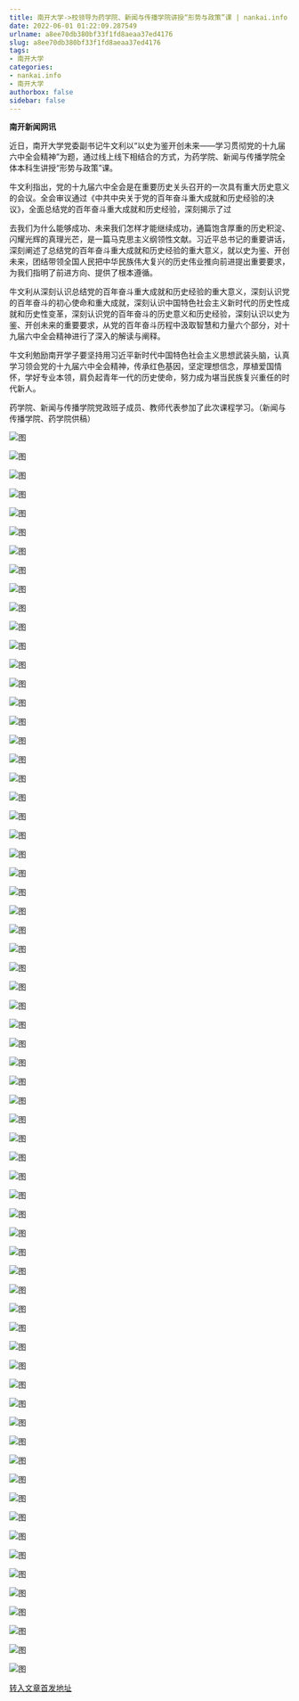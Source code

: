 ```yaml
---
title: 南开大学->校领导为药学院、新闻与传播学院讲授“形势与政策”课 | nankai.info
date: 2022-06-01 01:22:09.287549
urlname: a8ee70db380bf33f1fd8aeaa37ed4176
slug: a8ee70db380bf33f1fd8aeaa37ed4176
tags: 
- 南开大学
categories:
- nankai.info
- 南开大学
authorbox: false
sidebar: false
---
```

**南开新闻网讯**

近日，南开大学党委副书记牛文利以“以史为鉴开创未来——学习贯彻党的十九届六中全会精神”为题，通过线上线下相结合的方式，为药学院、新闻与传播学院全体本科生讲授“形势与政策”课。

牛文利指出，党的十九届六中全会是在重要历史关头召开的一次具有重大历史意义的会议。全会审议通过《中共中央关于党的百年奋斗重大成就和历史经验的决议》，全面总结党的百年奋斗重大成就和历史经验，深刻揭示了过
<!--more-->
去我们为什么能够成功、未来我们怎样才能继续成功，通篇饱含厚重的历史积淀、闪耀光辉的真理光芒，是一篇马克思主义纲领性文献。习近平总书记的重要讲话，深刻阐述了总结党的百年奋斗重大成就和历史经验的重大意义，就以史为鉴、开创未来，团结带领全国人民把中华民族伟大复兴的历史伟业推向前进提出重要要求，为我们指明了前进方向、提供了根本遵循。

牛文利从深刻认识总结党的百年奋斗重大成就和历史经验的重大意义，深刻认识党的百年奋斗的初心使命和重大成就，深刻认识中国特色社会主义新时代的历史性成就和历史性变革，深刻认识党的百年奋斗的历史意义和历史经验，深刻认识以史为鉴、开创未来的重要要求，从党的百年奋斗历程中汲取智慧和力量六个部分，对十九届六中全会精神进行了深入的解读与阐释。

牛文利勉励南开学子要坚持用习近平新时代中国特色社会主义思想武装头脑，认真学习领会党的十九届六中全会精神，传承红色基因，坚定理想信念，厚植爱国情怀，学好专业本领，肩负起青年一代的历史使命，努力成为堪当民族复兴重任的时代新人。

药学院、新闻与传播学院党政班子成员、教师代表参加了此次课程学习。（新闻与传播学院、药学院供稿）

![图](http://news.nankai.edu.cn/ywsd/system/2022/05/30/g)

![图](http://news.nankai.edu.cn/ywsd/system/2022/05/30/p)

![图](http://news.nankai.edu.cn/ywsd/system/2022/05/30/j)

![图](http://news.nankai.edu.cn/ywsd/system/2022/05/30/)

![图](http://news.nankai.edu.cn/ywsd/system/2022/05/30/a)

![图](http://news.nankai.edu.cn/ywsd/system/2022/05/30/4)

![图](http://news.nankai.edu.cn/ywsd/system/2022/05/30/0)

![图](http://news.nankai.edu.cn/ywsd/system/2022/05/30/5)

![图](http://news.nankai.edu.cn/ywsd/system/2022/05/30/c)

![图](http://news.nankai.edu.cn/ywsd/system/2022/05/30/7)

![图](http://news.nankai.edu.cn/ywsd/system/2022/05/30/b)

![图](http://news.nankai.edu.cn/ywsd/system/2022/05/30/7)

![图](http://news.nankai.edu.cn/ywsd/system/2022/05/30/_)

![图](http://news.nankai.edu.cn/ywsd/system/2022/05/30/3)

![图](http://news.nankai.edu.cn/ywsd/system/2022/05/30/7)

![图](http://news.nankai.edu.cn/ywsd/system/2022/05/30/0)

![图](http://news.nankai.edu.cn/ywsd/system/2022/05/30/6)

![图](http://news.nankai.edu.cn/ywsd/system/2022/05/30/4)

![图](http://news.nankai.edu.cn/ywsd/system/2022/05/30/0)

![图](http://news.nankai.edu.cn/ywsd/system/2022/05/30/0)

![图](http://news.nankai.edu.cn/ywsd/system/2022/05/30/0)

![图](http://news.nankai.edu.cn/ywsd/system/2022/05/30/3)

![图](http://news.nankai.edu.cn/ywsd/system/2022/05/30/0)

![图](http://news.nankai.edu.cn/ywsd/system/2022/05/30/0)

![图](http://news.nankai.edu.cn/)

![图](http://news.nankai.edu.cn/ywsd/system/2022/05/30/0)

![图](http://news.nankai.edu.cn/ywsd/system/2022/05/30/6)

![图](http://news.nankai.edu.cn/ywsd/system/2022/05/30/4)

![图](http://news.nankai.edu.cn/)

![图](http://news.nankai.edu.cn/ywsd/system/2022/05/30/0)

![图](http://news.nankai.edu.cn/ywsd/system/2022/05/30/0)

![图](http://news.nankai.edu.cn/ywsd/system/2022/05/30/0)

![图](http://news.nankai.edu.cn/)

![图](http://news.nankai.edu.cn/ywsd/system/2022/05/30/3)

![图](http://news.nankai.edu.cn/ywsd/system/2022/05/30/0)

![图](http://news.nankai.edu.cn/ywsd/system/2022/05/30/0)

![图](http://news.nankai.edu.cn/)

![图](http://news.nankai.edu.cn/ywsd/system/2022/05/30/c)

![图](http://news.nankai.edu.cn/ywsd/system/2022/05/30/i)

![图](http://news.nankai.edu.cn/ywsd/system/2022/05/30/p)

![图](http://news.nankai.edu.cn/)

![图](http://news.nankai.edu.cn/ywsd/system/2022/05/30/n)

![图](http://news.nankai.edu.cn/ywsd/system/2022/05/30/c)

![图](http://news.nankai.edu.cn/ywsd/system/2022/05/30/)

![图](http://news.nankai.edu.cn/ywsd/system/2022/05/30/u)

![图](http://news.nankai.edu.cn/ywsd/system/2022/05/30/d)

![图](http://news.nankai.edu.cn/ywsd/system/2022/05/30/e)

![图](http://news.nankai.edu.cn/ywsd/system/2022/05/30/)

![图](http://news.nankai.edu.cn/ywsd/system/2022/05/30/i)

![图](http://news.nankai.edu.cn/ywsd/system/2022/05/30/a)

![图](http://news.nankai.edu.cn/ywsd/system/2022/05/30/k)

![图](http://news.nankai.edu.cn/ywsd/system/2022/05/30/n)

![图](http://news.nankai.edu.cn/ywsd/system/2022/05/30/a)

![图](http://news.nankai.edu.cn/ywsd/system/2022/05/30/n)

![图](http://news.nankai.edu.cn/ywsd/system/2022/05/30/)

![图](http://news.nankai.edu.cn/ywsd/system/2022/05/30/s)

![图](http://news.nankai.edu.cn/ywsd/system/2022/05/30/w)

![图](http://news.nankai.edu.cn/ywsd/system/2022/05/30/e)

![图](http://news.nankai.edu.cn/ywsd/system/2022/05/30/n)

![图](http://news.nankai.edu.cn/)

![图](http://news.nankai.edu.cn/)

![图](http://news.nankai.edu.cn/ywsd/system/2022/05/30/:)

![图](http://news.nankai.edu.cn/ywsd/system/2022/05/30/p)

![图](http://news.nankai.edu.cn/ywsd/system/2022/05/30/t)

![图](http://news.nankai.edu.cn/ywsd/system/2022/05/30/t)

![图](http://news.nankai.edu.cn/ywsd/system/2022/05/30/h)

[转入文章首发地址](http://news.nankai.edu.cn/ywsd/system/2022/05/30/030051533.shtml)